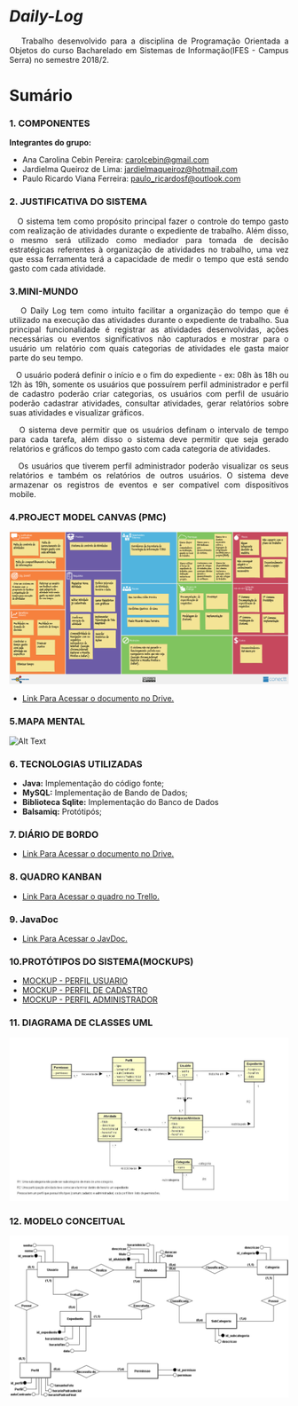 # _Daily-Log_

<P align="justify">&nbsp&nbsp Trabalho desenvolvido para a disciplina de Programação Orientada a Objetos do curso Bacharelado em Sistemas de Informação(IFES - Campus Serra) no semestre 2018/2.</p>

# Sumário

### 1. COMPONENTES<br>
**Integrantes do grupo:**<br>
- Ana Carolina Cebin Pereira: <a href="url"> carolcebin@gmail.com </a>
- Jardielma Queiroz de Lima: <a href="url"> jardielmaqueiroz@hotmail.com </a>
- Paulo Ricardo Viana Ferreira: <a href="url"> paulo_ricardosf@outlook.com <br></a>

### 2. JUSTIFICATIVA DO SISTEMA<br>
<P align="justify">&nbsp&nbsp O sistema tem como propósito principal fazer o controle do tempo gasto com realização de atividades durante o expediente de trabalho. Além disso, o mesmo será utilizado como mediador para tomada de decisão estratégicas referentes à organização de atividades no trabalho, uma vez que essa ferramenta terá a capacidade de medir o tempo que está sendo gasto com cada atividade.
 </p>

### 3.MINI-MUNDO<br>
<P align="justify">&nbsp&nbsp O Daily Log tem como intuito facilitar a organização do tempo que é  utilizado na execução das atividades durante o expediente de trabalho. Sua principal funcionalidade é registrar as atividades desenvolvidas, ações necessárias ou eventos significativos não capturados e mostrar para o usuário um relatório com quais categorias de atividades ele gasta maior parte do seu tempo. </p>

<P align="justify">&nbsp&nbsp O usuário poderá definir o início e o fim do expediente - ex: 08h às 18h ou 12h às 19h, somente os usuários que possuírem perfil administrador e perfil de cadastro poderão criar categorias, os usuários com perfil de usuário poderão cadastrar atividades, consultar atividades, gerar relatórios sobre suas atividades e visualizar gráficos.</p>
 
<P align="justify">&nbsp&nbsp O sistema deve permitir que os usuários definam o intervalo de tempo para cada tarefa, além disso o sistema deve permitir que seja gerado relatórios e gráficos do tempo gasto
 com cada categoria de atividades.</p>
 
<P align="justify">&nbsp&nbsp Os usuários que tiverem perfil administrador poderão visualizar os seus relatórios e também os relatórios 
de outros usuários. O sistema deve armazenar os registros de eventos e ser compatível com dispositivos mobile.</p>

### 4.PROJECT MODEL CANVAS (PMC)<br>
 ![Alt Text](https://github.com/JardielmaQueiroz/Daily-Log/blob/master/Imagens/.PROJECT%20MODEL%20CANVAS%20(PMC).jpg)
- [Link Para Acessar o documento no Drive.](https://drive.google.com/open?id=1BRnduh3Mi0v3PKa6mQV48JVdOMDXuDwR)

### 5.MAPA MENTAL<br>
 ![Alt Text](https://github.com/CarolCebin/Daily-Log/blob/master/Imagens/Mapa%20Mental%20do%20Sistema.PNG)
 
### 6. TECNOLOGIAS UTILIZADAS<br>
- **Java:** Implementação do código fonte;
- **MySQL:** Implementação de Bando de Dados;
- **Biblioteca Sqlite:** Implementação do Banco de Dados
- **Balsamiq:** Protótipós;

### 7. DIÁRIO DE BORDO<br>
- [Link Para Acessar o documento no Drive.](https://drive.google.com/open?id=1P6XwhbS9ZVZyNuUQGXmAFkPPXhGp1INxyhvCrwF9Y6E)

### 8. QUADRO KANBAN<br>
- [Link Para Acessar o quadro no Trello.](https://trello.com/b/HZuN7nHJ/dailylog2)

### 9. JavaDoc<br>
- [Link Para Acessar o JavDoc.]()

### 10.PROTÓTIPOS DO SISTEMA(MOCKUPS)<br>
- [MOCKUP - PERFIL USUARIO](https://github.com/JardielmaQueiroz/Daily-Log/blob/master/Documentos/Prot-tipos/Daily%20Log%20-%20Perfil%20Usuario%20Comum%20.pdf)
- [MOCKUP - PERFIL DE CADASTRO](https://github.com/JardielmaQueiroz/Daily-Log/blob/master/Documentos/Prot-tipos/Daily%20Log%20%20-%20Perfil%20de%20Cadastro.pdf)
- [MOCKUP - PERFIL ADMINISTRADOR](https://github.com/JardielmaQueiroz/Daily-Log/blob/master/Documentos/Prot-tipos/Daily%20Log%20-%20Perfil%20Adiministrador.pdf)

### 11. DIAGRAMA DE CLASSES UML<br>
 ![Alt Text](https://github.com/JardielmaQueiroz/Daily-Log/blob/master/Imagens/Diagrama%20de%20Classe%20-%20Daily%20Log.jpg?raw=true)

### 12. MODELO CONCEITUAL <br>
 ![Alt Text](https://github.com/JardielmaQueiroz/Daily-Log/blob/master/Imagens/Modelo%20Conceitual%20DailyLog.png)
 


